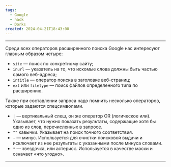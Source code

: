 ```yaml
---
tags:
  - Google
  - hack
  - Dorks
created: 2024-04-21T18:43:00
---
```

---

Среди всех операторов расширенного поиска Google нас интересуют главным образом четыре:

- `site` — поиск по конкретному сайту;
- `inurl` — указатель на то, что искомые слова должны быть частью самого веб-адреса;
- `intitle` — оператор поиска в заголовке веб-страниц;
- `ext` или `filetype` — поиск файлов определенного типа по расширению.

Также при составлении запроса надо помнить несколько операторов, которые задаются спецсимволами.

- `|` — вертикальный слеш, он же оператор OR (логическое или). Указывает, что нужно показать результаты, содержащие хотя бы одно из слов, перечисленных в запросе.
- `""` кавычки. Указывает на поиск точного соответствия.
- `-` — минус. Используется для очистки поисковой выдачи и исключает из нее результаты с указанными после минуса словами.
- `*` — звездочка, или астериск. Используется в качестве маски и означает «что угодно».

---
